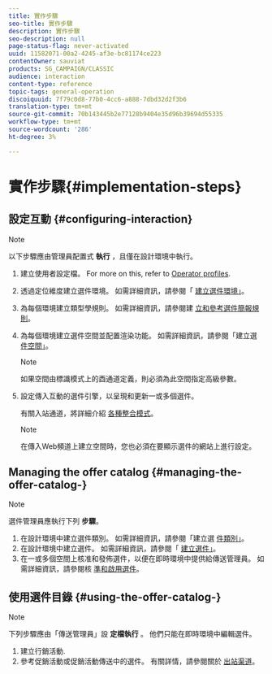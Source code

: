 ```yaml
---
title: 實作步驟
seo-title: 實作步驟
description: 實作步驟
seo-description: null
page-status-flag: never-activated
uuid: 11582071-00a2-4245-af3e-bc81174ce223
contentOwner: sauviat
products: SG_CAMPAIGN/CLASSIC
audience: interaction
content-type: reference
topic-tags: general-operation
discoiquuid: 7f79c0d8-77b0-4cc6-a888-7dbd32d2f3b6
translation-type: tm+mt
source-git-commit: 70b143445b2e77128b9404e35d96b39694d55335
workflow-type: tm+mt
source-wordcount: '286'
ht-degree: 3%

---
```



# 實作步驟{#implementation-steps}

## 設定互動 {#configuring-interaction}

>[!NOTE]
>
>以下步驟應由管理員配置式 **執行** ，且僅在設計環境中執行。

1. 建立使用者設定檔。 For more on this, refer to [Operator profiles](../../interaction/using/operator-profiles.md).
1. 透過定位維度建立選件環境。 如需詳細資訊，請參閱「 [建立選件環境」](../../interaction/using/live-design-environments.md#creating-an-offer-environment)。
1. 為每個環境建立類型學規則。 如需詳細資訊，請參閱建 [立和參考選件簡報規則](../../interaction/using/managing-offer-presentation.md#creating-and-referencing-an-offer-presentation-rule)。
1. 為每個環境建立選件空間並配置渲染功能。 如需詳細資訊，請參閱「建立選 [件空間」](../../interaction/using/creating-offer-spaces.md)。

   >[!NOTE]
   >
   >如果空間由標識模式上的酉通道定義，則必須為此空間指定高級參數。

1. 設定傳入互動的選件引擎，以呈現和更新一或多個選件。

   有關入站通道，將詳細介紹 [各種整合模式](../../interaction/using/about-inbound-channels.md)。

   >[!NOTE]
   >
   >在傳入Web頻道上建立空間時，您也必須在要顯示選件的網站上進行設定。

## Managing the offer catalog {#managing-the-offer-catalog-}

>[!NOTE]
>
>選件管理員應執行下列 **步驟**。

1. 在設計環境中建立選件類別。 如需詳細資訊，請參閱「建立選 [件類別」](../../interaction/using/creating-offer-categories.md)。
1. 在設計環境中建立選件。 如需詳細資訊，請參閱「 [建立選件」](../../interaction/using/creating-an-offer.md)。
1. 在一或多個空間上核准和發佈選件，以便在即時環境中提供給傳送管理員。 如需詳細資訊，請參閱核 [準和啟用選件](../../interaction/using/approving-and-activating-an-offer.md)。

## 使用選件目錄 {#using-the-offer-catalog-}

>[!NOTE]
>
>下列步驟應由「傳送管理員」設 **定檔執行** 。 他們只能在即時環境中編輯選件。

1. 建立行銷活動.
1. 參考促銷活動或促銷活動傳送中的選件。 有關詳情，請參閱關於 [出站渠道](../../interaction/using/about-outbound-channels.md)。

